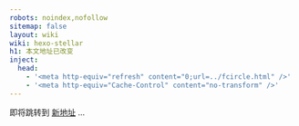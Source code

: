 ```yaml
---
robots: noindex,nofollow
sitemap: false
layout: wiki
wiki: hexo-stellar
h1: 本文地址已改变
inject:
  head:
    - '<meta http-equiv="refresh" content="0;url=../fcircle.html" />'
    - '<meta http-equiv="Cache-Control" content="no-transform" />'
---
```


即将跳转到 [新地址](../fcircle.html) ...